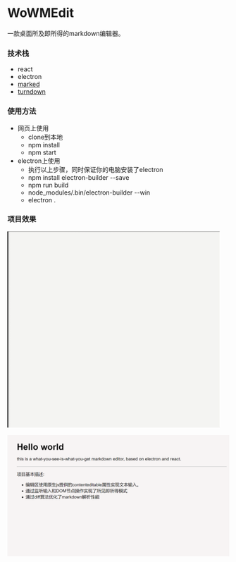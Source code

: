 # WoWMEdit

一款桌面所及即所得的markdown编辑器。

### 技术栈

- react
- electron
- [marked](https://github.com/markedjs/marked)
- [turndown](https://github.com/domchristie/turndown)

### 使用方法

- 网页上使用
  - clone到本地
  - npm install
  - npm start
- electron上使用
  - 执行以上步骤，同时保证你的电脑安装了electron
  - npm install electron-builder --save 
  - npm run build
  - node_modules/.bin/electron-builder --win
  - electron .

### 项目效果

<img src="README.assets/display1.gif" alt="display1" style="zoom:67%;" />



![display2](README.assets/display2.png)

